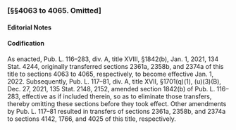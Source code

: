### [§§4063 to 4065. Omitted] ###

#### **Editorial Notes** ####

#### Codification ####

As enacted, Pub. L. 116–283, div. A, title XVIII, §1842(b), Jan. 1, 2021, 134 Stat. 4244, originally transferred sections 2361a, 2358b, and 2374a of this title to sections 4063 to 4065, respectively, to become effective Jan. 1, 2022. Subsequently, Pub. L. 117–81, div. A, title XVII, §1701(q)(1), (u)(3)(B), Dec. 27, 2021, 135 Stat. 2148, 2152, amended section 1842(b) of Pub. L. 116–283, effective as if included therein, so as to eliminate those transfers, thereby omitting these sections before they took effect. Other amendments by Pub. L. 117–81 resulted in transfers of sections 2361a, 2358b, and 2374a to sections 4142, 1766, and 4025 of this title, respectively.